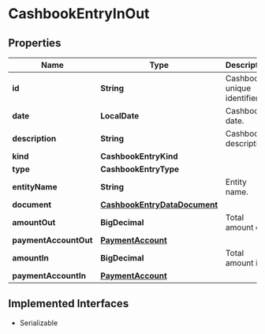 

# CashbookEntryInOut


## Properties

Name | Type | Description | Notes
------------ | ------------- | ------------- | -------------
**id** | **String** | Cashbook unique identifier. | 
**date** | **LocalDate** | Cashbook date. | 
**description** | **String** | Cashbook description. | 
**kind** | **CashbookEntryKind** |  | 
**type** | **CashbookEntryType** |  | 
**entityName** | **String** | Entity name. |  [optional]
**document** | [**CashbookEntryDataDocument**](CashbookEntryDataDocument.md) |  |  [optional]
**amountOut** | **BigDecimal** | Total amount out. |  [optional]
**paymentAccountOut** | [**PaymentAccount**](PaymentAccount.md) |  |  [optional]
**amountIn** | **BigDecimal** | Total amount in. |  [optional]
**paymentAccountIn** | [**PaymentAccount**](PaymentAccount.md) |  |  [optional]


## Implemented Interfaces

* Serializable


